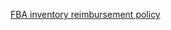 [FBA inventory reimbursement policy](https://sellercentral.amazon.com/help/hub/reference/G200213130)
